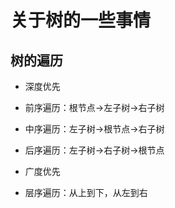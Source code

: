 # 关于树的一些事情

## 树的遍历

- 深度优先
- 前序遍历：根节点->左子树->右子树

- 中序遍历：左子树->根节点->右子树
- 后序遍历：左子树->右子树->根节点
- 广度优先
- 层序遍历：从上到下，从左到右
